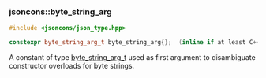 ### jsoncons::byte_string_arg

```cpp
#include <jsoncons/json_type.hpp>

constexpr byte_string_arg_t byte_string_arg{};  (inline if at least C++17)
```

A constant of type [byte_string_arg_t](byte_string_arg_t.md) used as first argument to disambiguate constructor overloads for byte strings.

